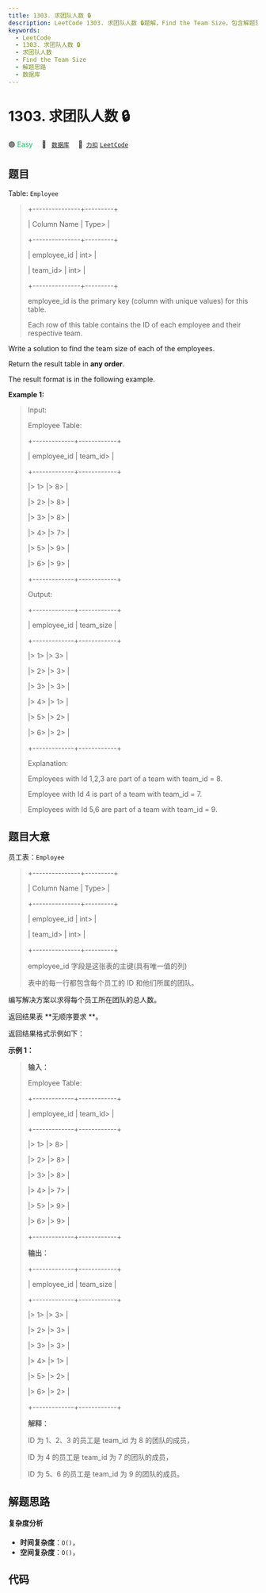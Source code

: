 ```yaml
---
title: 1303. 求团队人数 🔒
description: LeetCode 1303. 求团队人数 🔒题解，Find the Team Size，包含解题思路、复杂度分析以及完整的 JavaScript 代码实现。
keywords:
  - LeetCode
  - 1303. 求团队人数 🔒
  - 求团队人数
  - Find the Team Size
  - 解题思路
  - 数据库
---
```


# 1303. 求团队人数 🔒

🟢 <font color=#15bd66>Easy</font>&emsp; 🔖&ensp; [`数据库`](/tag/database.md)&emsp; 🔗&ensp;[`力扣`](https://leetcode.cn/problems/find-the-team-size) [`LeetCode`](https://leetcode.com/problems/find-the-team-size)

## 题目

Table: `Employee`

> 
> 
> 
> 
> 
> +---------------+---------+
> 
> | Column Name   | Type> 
> |
> 
> +---------------+---------+
> 
> | employee_id   | int> 
>  |
> 
> | team_id> 
>    | int> 
>  |
> 
> +---------------+---------+
> 
> employee_id is the primary key (column with unique values) for this table.
> 
> Each row of this table contains the ID of each employee and their respective team.
> 
> 



Write a solution to find the team size of each of the employees.

Return the result table in **any order**.

The result format is in the following example.



**Example 1:**

> Input: 
> 
> Employee Table:
> 
> +-------------+------------+
> 
> | employee_id | team_id> 
> |
> 
> +-------------+------------+
> 
> |> 
>  1> 
>    |> 
>  8> 
>   |
> 
> |> 
>  2> 
>    |> 
>  8> 
>   |
> 
> |> 
>  3> 
>    |> 
>  8> 
>   |
> 
> |> 
>  4> 
>    |> 
>  7> 
>   |
> 
> |> 
>  5> 
>    |> 
>  9> 
>   |
> 
> |> 
>  6> 
>    |> 
>  9> 
>   |
> 
> +-------------+------------+
> 
> Output: 
> 
> +-------------+------------+
> 
> | employee_id | team_size  |
> 
> +-------------+------------+
> 
> |> 
>  1> 
>    |> 
>  3> 
>   |
> 
> |> 
>  2> 
>    |> 
>  3> 
>   |
> 
> |> 
>  3> 
>    |> 
>  3> 
>   |
> 
> |> 
>  4> 
>    |> 
>  1> 
>   |
> 
> |> 
>  5> 
>    |> 
>  2> 
>   |
> 
> |> 
>  6> 
>    |> 
>  2> 
>   |
> 
> +-------------+------------+
> 
> Explanation: 
> 
> Employees with Id 1,2,3 are part of a team with team_id = 8.
> 
> Employee with Id 4 is part of a team with team_id = 7.
> 
> Employees with Id 5,6 are part of a team with team_id = 9.
> 
> 


## 题目大意

员工表：`Employee`

> 
> 
> 
> 
> 
> +---------------+---------+
> 
> | Column Name   | Type> 
> |
> 
> +---------------+---------+
> 
> | employee_id   | int> 
>  |
> 
> | team_id> 
>    | int> 
>  |
> 
> +---------------+---------+
> 
> employee_id 字段是这张表的主键(具有唯一值的列)
> 
> 表中的每一行都包含每个员工的 ID 和他们所属的团队。
> 
> 



编写解决方案以求得每个员工所在团队的总人数。

返回结果表 **无顺序要求  **。

返回结果格式示例如下：



**示例 1：**

> 
> 
> 
> 
> 
> **输入：**
> 
> Employee Table:
> 
> +-------------+------------+
> 
> | employee_id | team_id> 
> |
> 
> +-------------+------------+
> 
> |> 
>  1> 
>    |> 
>  8> 
>   |
> 
> |> 
>  2> 
>    |> 
>  8> 
>   |
> 
> |> 
>  3> 
>    |> 
>  8> 
>   |
> 
> |> 
>  4> 
>    |> 
>  7> 
>   |
> 
> |> 
>  5> 
>    |> 
>  9> 
>   |
> 
> |> 
>  6> 
>    |> 
>  9> 
>   |
> 
> +-------------+------------+
> 
> **输出：**
> 
> +-------------+------------+
> 
> | employee_id | team_size  |
> 
> +-------------+------------+
> 
> |> 
>  1> 
>    |> 
>  3> 
>   |
> 
> |> 
>  2> 
>    |> 
>  3> 
>   |
> 
> |> 
>  3> 
>    |> 
>  3> 
>   |
> 
> |> 
>  4> 
>    |> 
>  1> 
>   |
> 
> |> 
>  5> 
>    |> 
>  2> 
>   |
> 
> |> 
>  6> 
>    |> 
>  2> 
>   |
> 
> +-------------+------------+
> 
> **解释：**
> 
> ID 为 1、2、3 的员工是 team_id 为 8 的团队的成员，
> 
> ID 为 4 的员工是 team_id 为 7 的团队的成员，
> 
> ID 为 5、6 的员工是 team_id 为 9 的团队的成员。
> 
> 


## 解题思路

#### 复杂度分析

- **时间复杂度**：`O()`，
- **空间复杂度**：`O()`，

## 代码

```javascript

```